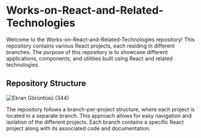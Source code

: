 # Works-on-React-and-Related-Technologies

Welcome to the Works-on-React-and-Related-Technologies repository! This repository contains various React projects, each residing in different branches. The purpose of this repository is to showcase different applications, components, and utilities built using React and related technologies.

## Repository Structure
![Ekran Görüntüsü (344)](https://github.com/fadimedurna/Works-on-React-and-Related-Technologies/assets/64929089/7e8f577d-014d-412f-ac81-0af15ec82264)

The repository follows a branch-per-project structure, where each project is located in a separate branch. This approach allows for easy navigation and isolation of the different projects. Each branch contains a specific React project along with its associated code and documentation.

